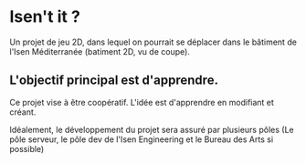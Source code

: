 # Isen't it ?

Un projet de jeu 2D, dans lequel on pourrait se déplacer dans le bâtiment de l'Isen Méditerranée (batiment 2D, vu de coupe).

## L'objectif principal est d'apprendre.

Ce projet vise à être coopératif. 
L'idée est d'apprendre en modifiant et créant.

Idéalement, le développement du projet sera assuré par plusieurs pôles (Le pôle serveur, le pôle dev de l'Isen Engineering et le Bureau des Arts si possible)

